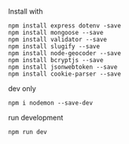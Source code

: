 Install with
```
npm install express dotenv -save
npm install mongoose --save
npm install validator --save
npm install slugify --save
npm install node-geocoder --save
npm install bcryptjs --save
npm install jsonwebtoken --save
npm install cookie-parser --save
```

dev only
```
npm i nodemon --save-dev
```

run development
```
npm run dev
```